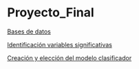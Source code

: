 # Proyecto_Final

[Bases de datos](https://drive.google.com/drive/folders/15wxhxZ80t8TJ3ZLL3btXrMBlUygNJM1l)

[Identificación variables significativas](https://github.com/angyf/Proyecto_Final/blob/main/significancia%20de%20variables.R)

[Creación y elección del modelo clasificador]()
